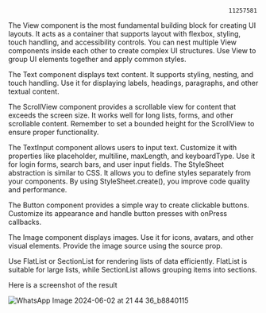                                                                   11257581

The View component is the most fundamental building block for creating UI layouts. It acts as a container that supports layout with flexbox, styling, touch handling, and accessibility controls. You can nest multiple View components inside each other to create complex UI structures. Use View to group UI elements together and apply common styles.


The Text component displays text content. It supports styling, nesting, and touch handling. Use it for displaying labels, headings, paragraphs, and other textual content.

The ScrollView component provides a scrollable view for content that exceeds the screen size. It works well for long lists, forms, and other scrollable content. Remember to set a bounded height for the ScrollView to ensure proper functionality.

The TextInput component allows users to input text. Customize it with properties like placeholder, multiline, maxLength, and keyboardType. Use it for login forms, search bars, and user input fields.
The StyleSheet abstraction is similar to CSS. It allows you to define styles separately from your components. By using StyleSheet.create(), you improve code quality and performance.


The Button component provides a simple way to create clickable buttons. Customize its appearance and handle button presses with onPress callbacks.

The Image component displays images. Use it for icons, avatars, and other visual elements. Provide the image source using the source prop.

Use FlatList or SectionList for rendering lists of data efficiently. FlatList is suitable for large lists, while SectionList allows grouping items into sections.

Here is a screenshot of the result


![WhatsApp Image 2024-06-02 at 21 44 36_b8840115](https://github.com/gyampson/rn-assignment3-11257581/assets/170138029/02d05bc5-d440-49c6-a94e-df6b79e22b65)
